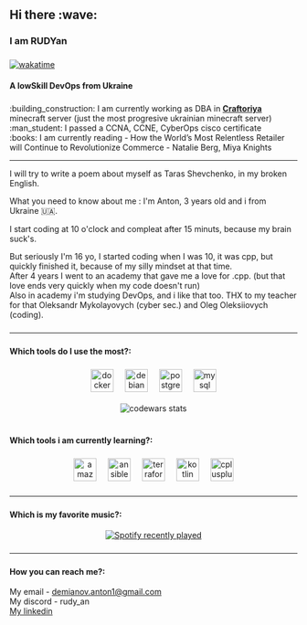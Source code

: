 <h2 align="left">Hi there :wave:</h2>

###

<h3 align="left">I am RUDYan</h3>

###
[![wakatime](https://wakatime.com/badge/user/018c0d6d-46b1-47c5-b3af-457bc7f245cb.svg)](https://wakatime.com/@018c0d6d-46b1-47c5-b3af-457bc7f245cb)
<h4 align="left">A lowSkill DevOps from Ukraine</h4>

###
<div aligin="left">
:building_construction: I am currently working as DBA in <a href="https://github.com/Craftoriya"><b>Craftoriya</b></a> minecraft server (just the most progresive ukrainian minecraft server)<br>
:man_student: I passed a CCNA, CCNE, CyberOps cisco certificate<br>
:books: I am currently reading - How the World’s Most Relentless Retailer will Continue to Revolutionize Commerce - Natalie Berg, Miya Knights<br>
</div>

---

<div aligin="left">
I will try to write a poem about myself as Taras Shevchenko, in my broken English.

What you need to know about me : I'm Anton, 3 years old and i from Ukraine 🇺🇦.

I start coding at 10 o'clock and compleat after 15 minuts, because my brain suck's.

But seriously I'm 16 yo, I started coding when I was 10, it was cpp, but quickly finished it, because of my silly mindset at that time.<br>
After 4 years I went to an academy that gave me a love for .cpp. (but that love ends very quickly when my code doesn't run) <br>
Also in academy i'm studying DevOps, and i like that too. THX to my teacher for that Oleksandr Mykolayovych (cyber sec.) and Oleg Oleksiiovych (coding).
</div>

###

---

###

<h4 align="left">Which tools do I use the most?:</h4>

###
<div align="center">
  <img src="https://img.shields.io/badge/Docker-2496ED?logo=docker&logoColor=white&style=for-the-badge" height="40" alt="docker logo"  />
  <img width="12" />
  <img src="https://img.shields.io/badge/Debian-A81D33?logo=debian&logoColor=white&style=for-the-badge" height="40" alt="debian logo"  />
  <img width="12" />
  <img src="https://img.shields.io/badge/PostgreSQL-4169E1?logo=postgresql&logoColor=white&style=for-the-badge" height="40" alt="postgresql logo"  />
  <img width="12" />
  <img src="https://img.shields.io/badge/MySQL-4479A1?logo=mysql&logoColor=white&style=for-the-badge" height="40" alt="mysql logo"  />
</div>
<br>
<div align="center"> <img src="https://www.codewars.com/users/RUDYan/badges/large" alt="codewars stats"/> </div>
<br>


###

<h4 align="left">Which tools i am currently learning?:</h4>

###

<div align="center">
  <img src="https://img.shields.io/badge/Amazon AWS-232F3E?logo=amazonaws&logoColor=white&style=for-the-badge" height="40" alt="amazonwebservices logo"  />
  <img width="12" />
  <img src="https://img.shields.io/badge/Ansible-EE0000?logo=ansible&logoColor=white&style=for-the-badge" height="40" alt="ansible logo"  />
  <img width="12" />
  <img src="https://img.shields.io/badge/Terraform-7B42BC?logo=terraform&logoColor=white&style=for-the-badge" height="40" alt="terraform logo"  />
  <img width="12" />
  <img src="https://img.shields.io/badge/Kotlin-7F52FF?logo=kotlin&logoColor=white&style=for-the-badge" height="40" alt="kotlin logo"  />
  <img width="12" />
  <img src="https://img.shields.io/badge/C++-00599C?logo=cplusplus&logoColor=white&style=for-the-badge" height="40" alt="cplusplus logo"  />
</div>

###

---

###
<h4 align="left">Which is my favorite music?:</h4>
<div align="center">
  <a href="https://open.spotify.com/user/s91mok30jp8bi8x4otxr4b4sx">
    <img src="https://spotify-recently-played-readme.vercel.app/api?user=s91mok30jp8bi8x4otxr4b4sx&count=5&unique=false" alt="Spotify recently played"  />
  </a>
</div>

###

---

###

<h4 align="left">How you can reach me?:</h4>

My email - demianov.anton1@gmail.com <br>
My discord - rudy_an<br>
<a href="https://www.linkedin.com/in/demianov-anton-97a43226b">My linkedin</a><br>


